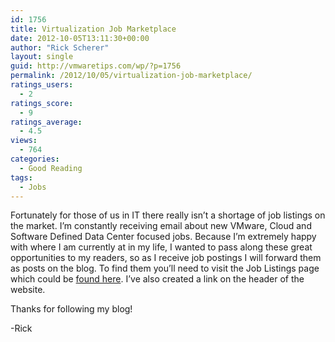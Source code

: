 ```yaml
---
id: 1756
title: Virtualization Job Marketplace
date: 2012-10-05T13:11:30+00:00
author: "Rick Scherer"
layout: single
guid: http://vmwaretips.com/wp/?p=1756
permalink: /2012/10/05/virtualization-job-marketplace/
ratings_users:
  - 2
ratings_score:
  - 9
ratings_average:
  - 4.5
views:
  - 764
categories:
  - Good Reading
tags:
  - Jobs
---
```

Fortunately for those of us in IT there really isn&#8217;t a shortage of job listings on the market. I&#8217;m constantly receiving email about new VMware, Cloud and Software Defined Data Center focused jobs. Because I&#8217;m extremely happy with where I am currently at in my life, I wanted to pass along these great opportunities to my readers, so as I receive job postings I will forward them as posts on the blog. To find them you&#8217;ll need to visit the Job Listings page which could be [found here](http://vmwaretips.com/wp/category/jobs/ "Job Listings"). I&#8217;ve also created a link on the header of the website.

Thanks for following my blog!
  
-Rick
